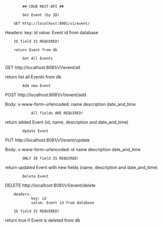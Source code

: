             ## CRUD REST-API ##

            Get Event (by ID)

        GET http://localhost:8081/v1/event/

Headers:
        key: id
        value: Event id from database

        ID field IS REQUIRED!

        return Event from db

            Get All Events

GET http://localhost:8081/v1/event/all

return list all Events from db

            Add new Event

POST http://localhost:8081/v1/event/add

Body:
    x-www-form-urlencoded:
                    name
                    description
                    date_and_time

                All fields ARE REQUIRED!

return added Event (id, name, description and date_and_time)

            Update Event

PUT http://localhost:8081/v1/event/update

Body:
    x-www-form-urlencoded:
                    id
                    name
                    description
                    date_and_time

            ONLY ID field IS REQUIRED!

return updated Event with new fields (name, description and date_and_time)

            Delete Event

DELETE http://localhost:8081/v1/event/delete

        Headers:
                key: id
                value: Event id from database

        ID field IS REQUIRED!

return true if Event is deleted from db